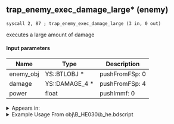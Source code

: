 ## trap_enemy_exec_damage_large* (enemy)

`syscall 2, 87 ; trap_enemy_exec_damage_large (3 in, 0 out)`

executes a large amount of damage

#### Input parameters
| Name | Type | Description
|------|------|------------
| enemy_obj   | YS::BTLOBJ *   | pushFromFSp: 0
| damage   | YS::DAMAGE_4 *   | pushFromFSp: 4
| power   | float   | pushImmf: 0




<details>
	<summary>Appears in:</summary>
| filename | Entity (obj)
|----------|-------------
| obj\B_HE030\b_he.bdscript       | ((B) Hades (3rd & Paradox Hades Cup fight))          

</details>

<details>
	<summary>Example Usage From obj\B_HE030\b_he.bdscript</summary>
```
L81:
 pushFromFWp W4212
 eqz 
 jz L301
 pushFromFSp 4
 syscall 2, 45 ; trap_damage_attack_param_id (1 in, 1 out)
 pushImm 1189
 sub 
 eqz 
 jz L165
 pushFromFSp 0
 syscall 1, 84 ; trap_obj_sheet (1 in, 1 out)
 pushImm 0
 pushImm 0
 syscall 1, 231 ; trap_sheet_set_min_hp (3 in, 0 out)
 pushImm 1
 popToWp W4212
 pushFromFSp 0
 pushImm 16
 add 
 pushImm 0
 memcpy 0
 pushFromFSp 0
 syscall 1, 84 ; trap_obj_sheet (1 in, 1 out)
 pushImm 6
 pushImm 100
 syscall 1, 311 ; trap_sheet_set_element_rate (3 in, 0 out)
 pushFromFSp 0
 pushImmf 1
 pushImmf 0
 pushImmf 10
 syscall 1, 125 ; trap_obj_tex_fade_start (4 in, 0 out)
 pushFromFSp 0
 syscall 1, 74 ; trap_obj_idle (1 in, 0 out)
 pushFromFSp 0
 pushFromFSp 4
 pushImmf 0
 syscall 2, 87 ; trap_enemy_exec_damage_large (3 in, 0 out)
 exit
```
</details>

